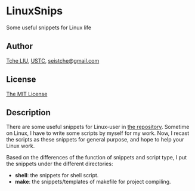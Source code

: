 # LinuxSnips

Some useful snippets for Linux life

## Author

[Tche LIU](https://github.com/TcheL), [USTC](https://en.ustc.edu.cn), seistche@gmail.com

## License

[The MIT License](https://tchel.mit-license.org)

## Description

There are some useful snippets for Linux-user in [the repository](https://github.com/TcheL/LinuxSnips). Sometime on Linux, I have to write some scripts by myself for my work. Now, I recast the scripts as these snippets for general purpose, and hope to help your Linux work.

Based on the differences of the function of snippets and script type, I put the snippets under the different directories:

- **shell**: the snippets for shell script.
- **make**: the snippets/templates of makefile for project compiling.